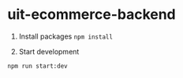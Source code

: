 # uit-ecommerce-backend


1. Install packages
`npm install`

2. Start development
```
npm run start:dev
```
